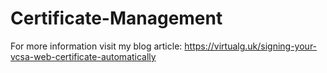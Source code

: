 # Certificate-Management
For more information visit my blog article: https://virtualg.uk/signing-your-vcsa-web-certificate-automatically
